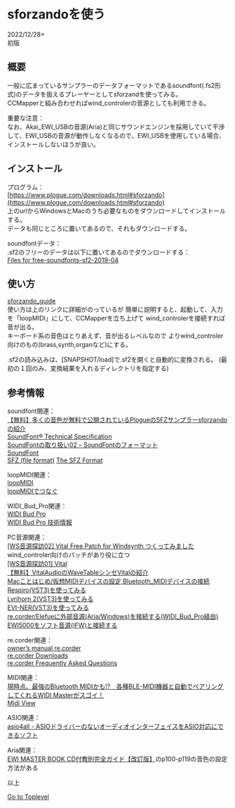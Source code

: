     
# sforzandoを使う  

2022/12/28+      
初版    
  
## 概要    
一般に広まっているサンプラーのデータフォーマットであるsoundfont(.fs2形式)のデータを扱えるプレーヤーとしてsforzandを使ってみる。  
CCMapperと組み合わせればwind_controlerの音源としても利用できる。  

重要な注意：  
なお、Akai_EWI_USBの音源(Aria)と同じサウンドエンジンを採用していて干渉して、EWI_USBの音源が動作しなくなるので、EWI_USBを使用している場合、インストールしないほうが良い。

## インストール
プログラム：   
[https://www.plogue.com/downloads.html#sforzando](https://www.plogue.com/downloads.html#sforzando)  
上のurlからWindowsとMacのうち必要なものをダウンロードしてインストールする。  
データも同じところに置いてあるので、それもダウンロードする。

soundfontデータ：  
.sf2のフリーのデータは以下に置いてあるのでダウンロードする：  
[Files for free-soundfonts-sf2-2019-04](https://archive.org/download/free-soundfonts-sf2-2019-04)  


## 使い方
[sforzando_guide](https://s3.amazonaws.com/sforzando/sforzando_guide.pdf)    
使い方は上のリンクに詳細がのっているが
簡単に説明すると、起動して、入力を「loopMIDI」にして、CCMapperを立ち上げて
wind_controlerを接続すれば音が出る。    
キーボード系の音色はとりあえず、音が出るレベルなので
よりwind_controler向けのもの(brass,synth,organなど)にする。  

.sf2の読み込みは、[SNAPSHOT/load]で.sf2を開くと自動的に変換される。 
(最初の１回のみ、変換結果を入れるディレクトリを指定する)  

## 参考情報 
soundfont関連：  
[【無料】多くの音色が無料で公開されているPlogueのSFZサンプラーsforzandoの紹介](https://chilloutwithbeats.com/plogue-sforzando-intro/)  
[SoundFont® Technical Specification ](https://freepats.zenvoid.org/sf2/sfspec24.pdf)  
[SoundFontの取り扱い02 – SoundFontのフォーマット](https://www.utsbox.com/?p=2090)  
[SoundFont](https://en.wikipedia.org/wiki/SoundFont)  
[SFZ (file format)](https://en.wikipedia.org/wiki/SFZ_(file_format))  
[The SFZ Format](http://ariaengine.com/overview/sfz-format/)  

loopMIDI関連：  
[loopMIDI](https://www.tobias-erichsen.de/software/loopmidi.html)  
[loopMIDIでつなぐ](https://webmidiaudio.com/npage501.html)  

WIDI_Bud_Pro関連：  
[WIDI Bud Pro](https://hookup.co.jp/products/cme/widi-bud-pro)  
[WIDI Bud Pro 技術情報](https://hookup.co.jp/support/product/widi-bud-pro)  

PC音源関連：  
[[WS音源探訪02] Vital Free Patch for Windsynth つくってみました](https://note.com/windsynth/n/n247ac73351b8)  
wind_controler向けのパッチがあり役に立つ  
[[WS音源探訪01] Vital](https://note.com/windsynth/n/na3b11d4a4f8e)  
[【無料】VitalAudioのWaveTableシンセVitalの紹介](https://chilloutwithbeats.com/vitalaudio-wavetable-vital-intro/)  
[Macことはじめ/仮想MIDIデバイスの設定,Bluetooth_MIDIデバイスの接続](https://xshigee.github.io/web0/md/Mac_beginner.html)  
[Respiro(VST3)を使ってみる](https://xshigee.github.io/web0/md/Respiro.html)  
[Lyrihorn 2(VST3)を使ってみる](https://xshigee.github.io/web0/md/re.corder_Lyrihorn-2.html)  
[EVI-NER(VST3)を使ってみる](https://xshigee.github.io/web0/md/re.corder_EVI-NER.html)  
[re.corder/Elefueに外部音源(Aria/Windows)を接続する(WIDI_Bud_Pro経由)](https://xshigee.github.io/web0/md/re.corder_Aria.html)  
[EWI5000をソフト音源(IFW)と接続する](https://xshigee.github.io/web0/md/EWI5000_IFW.html)  

re.corder関連：  
[owner’s manual re.corder](http://www.artinoise.com/wp-content/uploads/2021/02/artinoise-recorder-manual-ENG-v10.pdf)  
[re.corder Downloads](https://www.recorderinstruments.com/en/support-downloads/)  
[re.corder Frequently Asked Questions](https://www.recorderinstruments.com/en/frequently-asked-questions/)    

MIDI関連：  
[現時点、最強のBluetooth MIDIかも!?　各種BLE-MIDI機器と自動でペアリングしてくれるWIDI Masterがスゴイ！](https://www.dtmstation.com/archives/32976.html)  
[Midi View](https://hautetechnique.com/midi/midiview/)  

ASIO関連：  
[asio4all - ASIOドライバーのないオーディオインターフェイスをASIO対応にできるソフト](https://forest.watch.impress.co.jp/library/software/asio4all/)

Aria関連：  
[EWI MASTER BOOK CD付教則完全ガイド【改訂版】](https://www.alsoj.net/store/view/ALEWIS1-2.html#.YmNpctpBxPY)のp100-p119の音色の設定方法がある

以上  

[Go to Toplevel](https://xshigee.github.io/web0/)  

